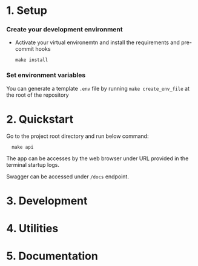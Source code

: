 # 1. Setup
### Create your development environment
- Activate your virtual environemtn and install the requirements and pre-commit hooks
  ```
  make install
  ```

### Set environment variables
You can generate a template `.env` file by running `make create_env_file` at the root of the repository


# 2. Quickstart

Go to the project root directory and run below command:
```
  make api
```
The app can be accesses by the web browser under URL provided in the terminal startup logs.

Swagger can be accessed under `/docs` endpoint.


# 3. Development


# 4. Utilities


# 5. Documentation

